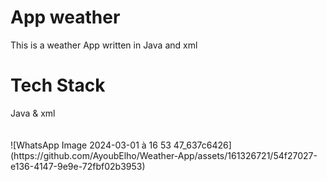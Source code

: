 <h1>App weather</h1>
<p>This is a weather App written in Java and xml</p>
<h1>Tech Stack</h1>
Java & xml 
<br>
<br> <br>
![WhatsApp Image 2024-03-01 à 16 53 47_637c6426](https://github.com/AyoubElho/Weather-App/assets/161326721/54f27027-e136-4147-9e9e-72fbf02b3953)

